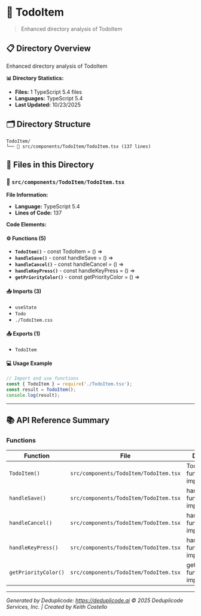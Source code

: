 # 📁 TodoItem

> Enhanced directory analysis of TodoItem

## 📋 Directory Overview

Enhanced directory analysis of TodoItem

**📊 Directory Statistics:**
- **Files:** 1 TypeScript 5.4 files
- **Languages:** TypeScript 5.4
- **Last Updated:** 10/23/2025

## 🗂 Directory Structure

```
TodoItem/
└── 📄 src/components/TodoItem/TodoItem.tsx (137 lines)
```

## 🎯 Files in this Directory

### 📄 `src/components/TodoItem/TodoItem.tsx`
**File Information:**
- **Language:** TypeScript 5.4
- **Lines of Code:** 137

**Code Elements:**

#### ⚙️ Functions (5)
- **`TodoItem()`** - const TodoItem = () =>
- **`handleSave()`** - const handleSave = () =>
- **`handleCancel()`** - const handleCancel = () =>
- **`handleKeyPress()`** - const handleKeyPress = () =>
- **`getPriorityColor()`** - const getPriorityColor = () =>

#### 📥 Imports (3)
- `useState`
- `Todo`
- `./TodoItem.css`

#### 📤 Exports (1)
- `TodoItem`

#### 💻 Usage Example
```ts
// Import and use functions
const { TodoItem } = require('./TodoItem.tsx');
const result = TodoItem();
console.log(result);
```

---

## 📚 API Reference Summary

### Functions
| Function | File | Description |
|----------|------|-------------|
| `TodoItem()` | `src/components/TodoItem/TodoItem.tsx` | TodoItem function implementation |
| `handleSave()` | `src/components/TodoItem/TodoItem.tsx` | handleSave function implementation |
| `handleCancel()` | `src/components/TodoItem/TodoItem.tsx` | handleCancel function implementation |
| `handleKeyPress()` | `src/components/TodoItem/TodoItem.tsx` | handleKeyPress function implementation |
| `getPriorityColor()` | `src/components/TodoItem/TodoItem.tsx` | getPriorityColor function implementation |

---

*Generated by Deduplicode: https://deduplicode.ai*
*© 2025 Deduplicode Services, Inc. | Created by Keith Costello*
